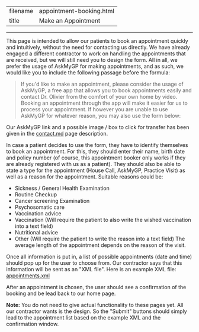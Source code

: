 |          |                            |
|----------|----------------------------|
| filename | appointment-booking.html   |
| title    | Make an Appointment        |
-----------------------------------------

This page is intended to allow our patients to book an appointment quickly and intuitively, without the need for contacting us directly. We have already engaged a different contractor to work on handling the appointments that are received, but we will still need you to design the form. All in all, we prefer the usage of AskMyGP for making appointments, and as such, we would like you to include the following passage before the formula:

> If you'd like to make an appointment, please consider the usage of AskMyGP, a free app that allows you to book appointments easily and contact Dr. Olivier from the comfort of your own home by video. Booking an appointment through the app will make it easier for us to process your appointment. If however you are unable to use AskMyGP for whatever reason, you may also use the form below:

Our AskMyGP link and a possible image / box to click for transfer has been given in the [contact.md](contact.md) page description.

In case a patient decides to use the form, they have to identify themselves to book an appointment. For this, they should enter their name, birth date and policy number (of course, this appointment booker only works if they are already registered with us as a patient). They should also be able to state a type for the appointment (House Call, AskMyGP, Practice Visit) as well as a reason for the appointment. Suitable reasons could be:
* Sickness / General Health Examination
* Routine Checkup 
* Cancer screening Examination
* Psychosomatic care
* Vaccination advice
* Vaccination (Will require the patient to also write the wished vaccination into a text field)
* Nutritional advice
* Other (Will require the patient to write the reason into a text field)
The average length of the appointment depends on the reason of the visit. 

Once all information is put in, a list of possible appointments (date and time) should pop up for the user to choose from. Our contractor says that this information will be sent as an "XML file". Here is an example XML file: [appointments.xml](../xml/appointments.xml)

After an appointment is chosen, the user should see a confirmation of the booking and be lead back to our home page.

**Note:** You do not need to give actual functionality to these pages yet. All our contractor wants is the design. So the "Submit" buttons should simply lead to the appointment list based on the example XML and the confirmation window.
